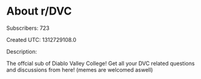 # About r/DVC

Subscribers: 723

Created UTC: 1312729108.0

Description:

The offcial sub of Diablo Valley College! Get all your DVC related questions and discussions from here! (memes are welcomed aswell)

